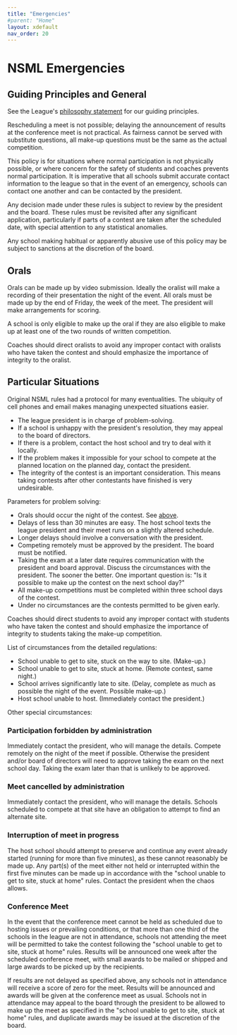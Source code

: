 ```yaml
---
title: "Emergencies"
#parent: "Home"
layout: xdefault
nav_order: 20
---
```


# NSML Emergencies

## Guiding Principles and General

See the League's [philosophy statement](/philosophy) for our
guiding principles.

Rescheduling a meet is not possible; delaying the announcement of
results at the conference meet is not practical.  As fairness cannot
be served with substitute questions, all make-up questions must be the
same as the actual competition.

This policy is for situations where normal participation is not physically
possible, or where concern for the safety of students and coaches prevents
normal participation.  It is imperative that all schools submit accurate
contact information to the league so that in the event of an emergency, schools
can contact one another and can be contacted by the president.

Any decision made under these rules is subject to review by the president and
the board.  These rules must be revisited after any significant application,
particularly if parts of a contest are taken after the scheduled date, with
special attention to any statistical anomalies.

Any school making habitual or apparently abusive use of this policy may be
subject to sanctions at the discretion of the board.


## Orals

Orals can be made up by video submission. Ideally the oralist will
make a recording of their presentation the night of the event. All
orals must be made up by the end of Friday, the week of the meet. The
president will make arrangements for scoring.

A school is only eligible to make up the oral if they are also
eligible to make up at least one of the two rounds of written
competition.

Coaches should direct oralists to avoid any improper contact with
oralists who have taken the contest and should emphasize the
importance of integrity to the oralist.

## Particular Situations

Original NSML rules had a protocol for many eventualities. The
ubiquity of cell phones and email makes managing unexpected situations easier.

* The league president is in charge of problem-solving.
* If a school is unhappy with the president's resolution, they may
  appeal to the board of directors.
* If there is a problem, contact the host school and try to deal with
  it locally.
* If the problem makes it impossible for your school to compete at the
  planned location on the planned day, contact the president.
* The integrity of the contest is an important consideration. This
  means taking contests after other contestants have finished is very
  undesirable.

Parameters for problem solving:
* Orals should occur the night of the contest. See [above](#orals).
* Delays of less than 30 minutes are easy. The host school texts the
  league president and their meet runs on a slightly altered schedule.
* Longer delays should involve a conversation with the president.
* Competing remotely must be approved by the president. The
  board must be notified.
* Taking the exam at a later date requires communication with the
  president and board approval. Discuss the circumstances with the
  president. The sooner the better. One important question is: "Is it
  possible to make up the contest on the next school day?"
* All make-up competitions must be completed within three school days
  of the contest.
* Under no circumstances are the contests permitted to be given early.

Coaches should direct students to avoid any improper contact with
students who have taken the contest and should emphasize the
importance of integrity to students taking the make-up competition.

List of circumstances from the detailed regulations:
* School unable to get to site, stuck on the way to site. (Make-up.)
* School unable to get to site, stuck at home. (Remote contest, same night.)
* School arrives significantly late to site. (Delay, complete as much
  as possible the night of the event. Possible make-up.)
* Host school unable to host. (Immediately contact the president.)

Other special circumstances:

### Participation forbidden by administration

Immediately contact the president, who will manage the details.
Compete remotely on the night of the meet if possible.  Otherwise the
president and/or board of directors will need to approve taking the exam
on the next school day. Taking the exam later than that is unlikely to
be approved.

### Meet cancelled by administration

Immediately contact the president, who will manage the details.
Schools scheduled to compete at that site have an obligation to
attempt to find an alternate site.

### Interruption of meet in progress

The host school should attempt to preserve and continue any event already
started (running for more than five minutes), as these cannot reasonably be
made up.  Any part(s) of the meet either not held or interrupted within the first five
minutes can be made up in accordance with the "school unable to get to site,
stuck at home" rules. Contact the president when the chaos allows.

### Conference Meet

In the event that the conference meet cannot be held as scheduled due to
hosting issues or prevailing conditions, or that more than one third of the
schools in the league are not in attendance, schools not attending the meet
will be permitted to take the contest following the "school unable to get to
site, stuck at home" rules.  Results will be announced one week after the
scheduled conference meet, with small awards to be mailed or shipped and large
awards to be picked up by the recipients.

If results are not delayed as specified above, any schools not in attendance
will receive a score of zero for the meet.  Results will be announced and
awards will be given at the conference meet as usual.  Schools not in
attendance may appeal to the board through the president to be allowed to make
up the meet as specified in the "school unable to get to site, stuck at home"
rules, and duplicate awards may be issued at the discretion of the board.
